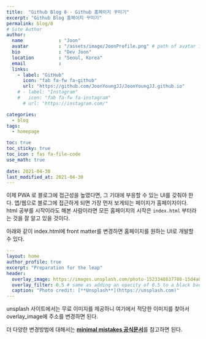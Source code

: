 ```yaml
---
title:  "Github Blog 8 - Github 홈페이지 꾸미기"
excerpt: "Github Blog 홈페이지 꾸미기"
permalink: blog/8
# Site Author
author:
  name             : "Joon"
  avatar           : "/assets/image/JoonProfile.png" # path of avatar image, e.g. "/assets/images/bio-photo.jpg"
  bio              : "Dev Joon"
  location         : "Seoul, Korea"
  email            :
  links:
    - label: "GitHub"
      icon: "fab fa-fw fa-github"
      url: "https://github.com/JoonYoungJJ/JoonYoungJJ.github.io"
    # - label: "Instagram"
    #   icon: "fab fa-fw fa-instagram"
      # url: "https://instagram.com/"

categories:
  - blog
tags:
  - homepage

toc: true
toc_sticky: true
toc_icon : fas fa-file-code
use_math: true
 
date: 2021-04-30
last_modified_at: 2021-04-30
---
```


이제 PWA 로 블로그에 접근성을 높였다면, 그 기대에 부응할 수 있는 UI를 갖춰야 한다. 앱/웹으로 블로그에 접근하게 되면 가장 먼저 보게되는 페이지가 홈페이지이다. html 공부를 시작이라도 해본 사람이라면 모든 홈페이지의 시작은 `index.html` 부터라는 것을 잘 알고 있을 것이다.   

아래와 같이 index.html에 front matter를 변경하면 홈페이지를 원하는 UI로 개발할 수 있다.  

```yaml
---
layout: home
author_profile: true
excerpt: "Preparation for the leap"
header:
  overlay_image: https://images.unsplash.com/photo-1523348837708-15d4a09cfac2?ixid=MnwxMjA3fDB8MHxwaG90by1wYWdlfHx8fGVufDB8fHx8&ixlib=rb-1.2.1&auto=format&fit=crop&w=1050&q=80
  overlay_filter: 0.5 # same as adding an opacity of 0.5 to a black background
  caption: "Photo credit: [**Unsplash**](https://unsplash.com)"
---
```

unsplash 사이트에서는 무료 이미지를 제공하니 여기에서 적당한 이미지를 찾아서 overlay_image에 주소를 변경하면 된다.  

더 다양한 변경방법에 대해서는 [**minimal mistakes 공식문서**](https://mmistakes.github.io/minimal-mistakes/docs/layouts/)를 참고하면 된다.  